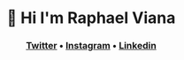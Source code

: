 <h1 align="center">
  🌟
  Hi I'm Raphael Viana
</h1>

<h3 align="center">
<a href="https://www.twitter.com/rnvdev">Twitter</a> • <a href="https://www.instagram.com/rnvdev">Instagram</a> • <a href="https://www.linkedin.com/in/rnvdev">Linkedin</a>
</h3>
